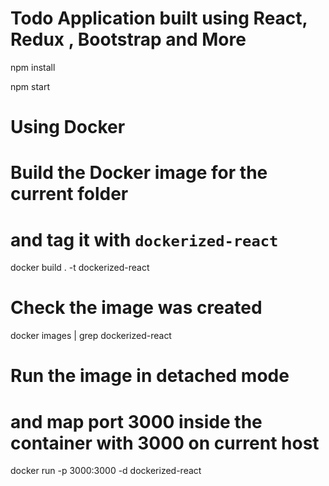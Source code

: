 # Todo Application built using React, Redux , Bootstrap and More
npm install

npm start

# Using Docker

# Build the Docker image for the current folder 
# and tag it with `dockerized-react`
docker build . -t dockerized-react

# Check the image was created
docker images | grep dockerized-react

# Run the image in detached mode 
# and map port 3000 inside the container with 3000 on current host
docker run -p 3000:3000 -d dockerized-react



